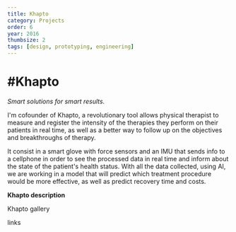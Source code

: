 ```yaml
---
title: Khapto
category: Projects
order: 6
year: 2016
thumbsize: 2
tags: [design, prototyping, engineering]
---
```

# #Khapto

*Smart solutions for smart results.*

I'm cofounder of Khapto, a revolutionary tool allows physical therapist to measure and register the intensity of the therapies they perform on their patients in real time, as well as a better way to follow up on the objectives and breakthroughs of therapy.

It consist in a smart glove with force sensors and an IMU that sends info to a cellphone in order to see the processed data in real time and inform about the state of the patient's health status.
With all the data collected, using AI, we are working in a model that will predict which treatment procedure would be more effective, as well as predict recovery time and costs.

**Khapto description**

Khapto gallery

links
